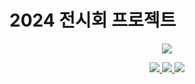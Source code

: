 # 2024 전시회 프로젝트

<p align='center'>
    <img src="https://capsule-render.vercel.app/api?type=waving&color=auto&height=300&section=header&text=2024%20전시회&fontSize=90&animation=fadeIn&fontAlignY=38&desc=제주대학교%20소프트웨어학부&descAlignY=51&descAlign=62"/>
</p>

<p align='center'>
  <a href="https://github.com/kyechan99/capsule-render/labels/Idea">
    <img src="https://img.shields.io/badge/김명훈%20ISSUE%20-%23F7DF1E.svg?&style=for-the-badge&&logoColor=white"/>
  </a>
  <a href="#demo">
    <img src="https://img.shields.io/badge/김민수%20-%234FC08D.svg?&style=for-the-badge&&logoColor=white"/>
  </a>
  <a href="https://capsule-render.vercel.app/">
    <img src="https://img.shields.io/badge/신상경%20-%235c86fa.svg?&style=for-the-badge&&logoColor=white"/>
  </a>
</p>